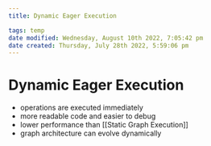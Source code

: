 ```yaml
---
title: Dynamic Eager Execution

tags: temp 
date modified: Wednesday, August 10th 2022, 7:05:42 pm
date created: Thursday, July 28th 2022, 5:59:06 pm
---
```


# Dynamic Eager Execution
- operations are executed immediately
- more readable code and easier to debug
- lower performance than [[Static Graph Execution]]
- graph architecture can evolve dynamically

